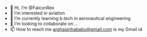 - 👋 Hi, I’m @FalconRex
- 👀 I’m interested in aviation 
- 🌱 I’m currently learning b.tech in aeronautical engineering 
- 💞️ I’m looking to collaborate on ...
- 📫 How to reach me arghasinhababu@gmail.com is my Gmail id

<!---
FalconRex/FalconRex is a ✨ special ✨ repository because its `README.md` (this file) appears on your GitHub profile.
You can click the Preview link to take a look at your changes.
--->
